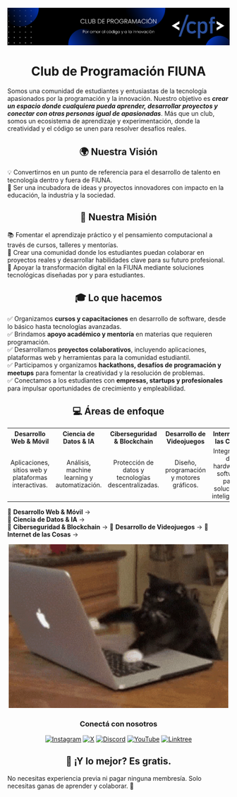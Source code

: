 ![Banner </cpf>](images/cpf_banner.png)

<div align="center">
  <h1>Club de Programación FIUNA</h1>
</div>

Somos una comunidad de estudiantes y entusiastas de la tecnología apasionados por la programación y la innovación. Nuestro objetivo es ***crear un espacio donde cualquiera pueda aprender, desarrollar proyectos y conectar con otras personas igual de apasionadas***. Más que un club, somos un ecosistema de aprendizaje y experimentación, donde la creatividad y el código se unen para resolver desafíos reales.  

<div align="center">
  <h2>🌍 Nuestra Visión</h2>
</div>

💡 Convertirnos en un punto de referencia para el desarrollo de talento en tecnología dentro y fuera de FIUNA.  
🚀 Ser una incubadora de ideas y proyectos innovadores con impacto en la educación, la industria y la sociedad.  

<div align="center">
  <h2>🎯 Nuestra Misión</h2>
</div>

📚 Fomentar el aprendizaje práctico y el pensamiento computacional a través de cursos, talleres y mentorías.  
🤝 Crear una comunidad donde los estudiantes puedan colaborar en proyectos reales y desarrollar habilidades clave para su futuro profesional.  
🌱 Apoyar la transformación digital en la FIUNA mediante soluciones tecnológicas diseñadas por y para estudiantes.  

<div align="center">
  <h2>🎓 Lo que hacemos</h2>
</div>

✅ Organizamos **cursos y capacitaciones** en desarrollo de software, desde lo básico hasta tecnologías avanzadas.  
✅ Brindamos **apoyo académico y mentoría** en materias que requieren programación.  
✅ Desarrollamos **proyectos colaborativos**, incluyendo aplicaciones, plataformas web y herramientas para la comunidad estudiantil.  
✅ Participamos y organizamos **hackathons, desafíos de programación y meetups** para fomentar la creatividad y la resolución de problemas.  
✅ Conectamos a los estudiantes con **empresas, startups y profesionales** para impulsar oportunidades de crecimiento y empleabilidad.  


<div align="center">
  <h2>💻 Áreas de enfoque</h2>

<table align="center">
  <tr>
    <th align="center">Desarrollo Web & Móvil</th>
    <th align="center">Ciencia de Datos & IA</th>
    <th align="center">Ciberseguridad & Blockchain</th>
    <th align="center">Desarrollo de Videojuegos</th>
    <th align="center">Internet de las Cosas</th>
  </tr>
  <tr>
    <td align="center">Aplicaciones, sitios web y plataformas interactivas.</td>
    <td align="center">Análisis, machine learning y automatización.</td>
    <td align="center">Protección de datos y tecnologías descentralizadas.</td>
    <td align="center">Diseño, programación y motores gráficos.</td>
    <td align="center">Integración de hardware y software para soluciones inteligentes.</td>
  </tr>
</table>

</div>

🔹 **Desarrollo Web & Móvil** →   
🔹 **Ciencia de Datos & IA** →  
🔹 **Ciberseguridad & Blockchain** → 
🔹 **Desarrollo de Videojuegos** → 
🔹 **Internet de las Cosas** → 

<div align="center">

  ![Example GIF](images/cat_code.gif)

</div>

<div align="center">
  <h3>Conectá con nosotros</h3>

  [![Instagram](https://img.shields.io/badge/Instagram-cpf?style=plastic&logo=instagram&logoColor=%23fafafa&labelColor=%23FF0069&color=%23FF0069)](https://instagram.com/cpfiuna)
  [![X](https://img.shields.io/badge/X-cpf?style=plastic&logo=x&logoColor=%23fafafa&labelColor=%23000000&color=%23000000)](https://x.com/cpfiuna)
  [![Discord](https://img.shields.io/badge/Discord-cpf?style=plastic&logo=discord&logoColor=%23fafafa&labelColor=%235865F2&color=%235865F2)](https://discord.gg/UtRpKw2ay4)
  [![YouTube](https://img.shields.io/badge/YouTube-cpf?style=plastic&logo=youtube&logoColor=%23fafafa&labelColor=%23FF0000&color=%23FF0000)](https://youtube.com/@cpfiuna)
  [![Linktree](https://img.shields.io/badge/Linktree-cpf?style=plastic&logo=linktree&logoColor=%23fafafa&labelColor=%2343E55E&color=%2343E55E)](https://linktr.ee/cpfiuna)

</div>

<div align="center">
  <h2>📌 ¡Y lo mejor? Es gratis.</h2>
</div>

No necesitas experiencia previa ni pagar ninguna membresía. Solo necesitas ganas de aprender y colaborar. 🚀
